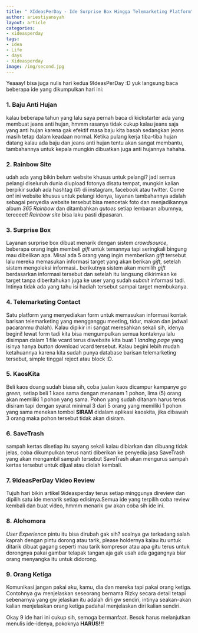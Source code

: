 ```yaml
---
title: " XIdeasPerDay - Ide Surprise Box Hingga Telemarketing Platform"
author: ariestiyansyah
layout: article
categories:
- xideasperday
tags:
- idea
- Life
- days
- Xideasperday
image: /img/second.jpg
---
```


Yeaaay! bisa juga nulis hari kedua 9IdeasPerDay :D yuk langsung baca beberapa ide yang dikumpulkan hari ini:


### 1. Baju Anti Hujan

kalau beberapa tahun yang lalu saya pernah baca di kickstarter ada yang membuat jeans anti hujan, hmmm rasanya tidak cukup kalau jeans saja yang anti hujan karena gak efektif masa baju kita basah sedangkan jeans masih tetap dalam keadaan normal. Ketika pulang kerja tiba-tiba hujan datang kalau ada baju dan jeans anti hujan tentu akan sangat membantu, tambahannya untuk kepala mungkin dibuatkan juga anti hujannya hahaha.

### 2. Rainbow Site

udah ada yang bikin belum website khusus untuk pelangi? jadi semua pelangi diseluruh dunia diupload fotonya disatu tempat, mungkin kalian berpikir sudah ada hashtag (#) di instagram, facebook atau twitter. Come on! ini website khusus untuk pelangi idenya, layanan tambahannya adalah sebagai penyedia website tersebut bisa mencetak foto dan menjadikannya album *365 Rainbow* dan ditambahkan *qutoes* setiap lembaran albumnya, tereeeet!  *Rainbow site* bisa laku pasti dipasaran.

### 3. Surprise Box

 Layanan surprise box dibuat menarik dengan sistem *crowdsource*, beberapa orang ingin membeli *gift* untuk temannya tapi seringkali bingung mau dibelikan apa. Misal ada 5 orang yang ingin memberikan *gift* tersebut lalu mereka memasukan informasi target yang akan berikan *gift*, setelah sistem mengoleksi informasi.. berikutnya sistem akan memilih *gift* berdasarkan informasi tersebut dan setelah itu langsung dikirimkan ke target tanpa diberitahukan juga ke user yang sudah *submit* informasi tadi. Intinya tidak ada yang tahu isi hadiah tersebut sampai target membukanya.

### 4. Telemarketing Contact

Satu platform yang menyediakan form untuk memasukan informasi kontak barisan telemarketing yang mengganggu meeting, tidur, makan dan jadwal pacaranmu (halah). Kalau dipikir ini sangat meresahkan sekali sih, idenya begini! lewat form tadi kita bisa mengumpulkan semua kontaknya lalu disimpan dalam 1 file vcard terus diwebsite kita buat 1 *landing page* yang isinya hanya *button* download vcard tersebut. Kalau begini lebih mudah ketahuannya karena kita sudah punya database barisan telemarketing tersebut, simple tinggal reject atau block :D.

### 5. KaosKita

Beli kaos doang sudah biasa sih, coba jualan kaos dicampur kampanye *go green*, setiap beli 1 kaos sama dengan menanam 1 pohon, lima (5) orang akan memiliki 1 pohon yang sama. Pohon yang sudah ditanam harus terus disiram tapi dengan syarat minimal 3 dari 5 orang yang memiliki 1 pohon yang sama menekan tombol **SIRAM** didalam aplikasi kaoskita, jika dibawah 3 orang maka pohon tersebut tidak akan disiram.

### 6. SaveTrash

sampah kertas disetiap itu sayang sekali kalau dibiarkan dan dibuang tidak jelas, coba dikumpulkan terus nanti diberikan ke penyedia jasa SaveTrash yang akan mengambil sampah tersebut SaveTrash akan mengurus sampah kertas tersebut untuk dijual atau diolah kembali.

### 7.  9IdeasPerDay Video Review

Tujuh hari bikin artikel 9ideasperday terus setiap minggunya direview dan dipilih satu ide menarik setiap edisinya.Semua ide yang terpilih coba review kembali dan buat video, hmmm menarik gw akan coba sih ide ini.

### 8. Alohomora


*User Experience* pintu itu bisa dirubah gak sih? soalnya gw terkadang salah kaprah dengan pintu dorong atau tarik, please holdernya kalau itu untuk ditarik dibuat gagang seperti mau tarik kompresor atau apa gitu terus untuk dorongnya pakai gambar telapak tangan aja gak usah ada gagangnya biar orang menyangka itu untuk didorong.

### 9. Orang Ketiga

Komunikasi jangan pakai aku, kamu, dia dan mereka tapi pakai orang ketiga. Contohnya gw menjelaskan seseorang bernama Rizky secara detail tetapi sebenarnya yang gw jelaskan itu adalah diri gw sendiri, intinya seakan-akan kalian menjelaskan orang ketiga padahal menjelaskan diri kalian sendiri.


Okay 9 ide hari ini cukup sih, semoga bermanfaat. Besok harus melanjutkan menulis ide-idenya, pokoknya **HARUS!!!**
